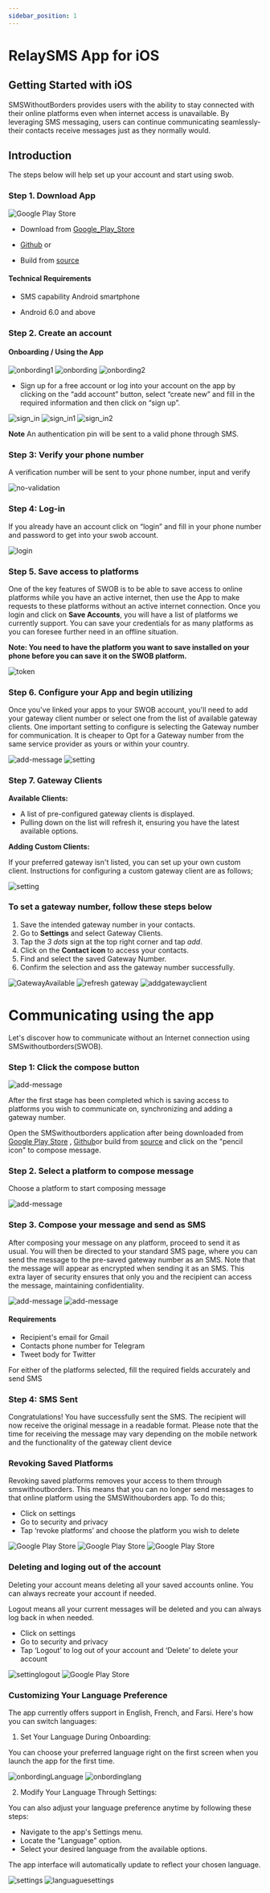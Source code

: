 ```yaml
---
sidebar_position: 1
---
```


# RelaySMS App for iOS

## Getting Started with iOS

SMSWithoutBorders provides users with the ability to stay connected with their online platforms even when internet access is unavailable. By leveraging SMS messaging, users can continue communicating seamlessly- their contacts receive messages just as they normally would.

## Introduction​

The steps below will help set up your account and start using swob.

### Step 1. Download App​

![Google Play Store](/img/swob_on_playstore.png)

- Download from [Google_Play_Store](https://play.google.com/store/apps/details?id=com.afkanerd.sw0b)

- [Github](https://github.com/smswithoutborders/SMSwithoutBorders-Android/releases/tag/v1.0) or

- Build from [source](https://github.com/smswithoutborders/SMSwithoutBorders-Android)

#### Technical Requirements

- SMS capability Android smartphone

- Android 6.0 and above

### Step 2. Create an account

#### Onboarding / Using the App

<img src="/img/onbording1.png" alt="onbording1" class="resized-image"/>
<img src="/img/onbording.png" alt="onbording" class="resized-image"/>
<img src="/img/onbording2.png" alt="onbording2" class="resized-image"/>

- Sign up for a free account or log into your account on the app by clicking on the “add account” button, select “create new” and fill in the required information and then click on “sign up”.

<img src="/img/sign_in.png" alt="sign_in" class="resized-image"/>
<img src="/img/sign_in1.png" alt="sign_in1" class="resized-image"/>
<img src="/img/sign_in2.png" alt="sign_in2" class="resized-image"/>

**Note** An authentication pin will be sent to a valid phone through SMS.

### Step 3: Verify your phone number

A verification number will be sent to your phone number, input and verify

<img src="/img/no-validation.png" alt="no-validation" class="resized-image"/>

### Step 4: Log-in

If you already have an account click on “login” and fill in your phone number and password to get into your swob account.

<img src="/img/login.png" alt="login" class="resized-image"/>

### Step 5. Save access to platforms​

One of the key features of SWOB is to be able to save access to online platforms while you have an active internet, then use the App to make requests to these platforms without an active internet connection. Once you login and click on **Save Accounts**, you will have a list of platforms we currently support. You can save your credentials for as many platforms as you can foresee further need in an offline situation.

**Note: You need to have the platform you want to save installed on your phone before you can save it on the SWOB platform.**

<img src="/img/token.png" alt="token" class="resized-image"/>

### Step 6. Configure your App and begin utilizing​

Once you've linked your apps to your SWOB account, you'll need to add your gateway client number or select one from the list of available gateway clients. One important setting to configure is selecting the Gateway number for communication. It is cheaper to Opt for a Gateway number from the same service provider as yours or within your country.

<img src="/img/add-message.png" alt="add-message" class="resized-image"/>
<img src="/img/setting.png" alt="setting" class="resized-image"/>

### Step 7. Gateway Clients

**Available Clients:**

- A list of pre-configured gateway clients is displayed.
- Pulling down on the list will refresh it, ensuring you have the latest available options.

**Adding Custom Clients:**

If your preferred gateway isn't listed, you can set up your own custom client. Instructions for configuring a custom gateway client are as follows;

<img src="/img/setting.png" alt="setting" class="resized-image"/>
<!-- <img src="/img/setting.png" class="resized-image"/> -->

### To set a gateway number, follow these steps below

1. Save the intended gateway number in your contacts.
2. Go to **Settings** and select Gateway Clients.
3. Tap the _3 dots_ sign at the top right corner and tap _add_.
4. Click on the **Contact icon** to access your contacts.
5. Find and select the saved Gateway Number.
6. Confirm the selection and ass the gateway number successfully.

<img src="/img/GateWayAvailable.png" alt="GatewayAvailable" class="resized-image"/>

<img src="/img/refresh-gateway.png" alt="refresh gateway" class="resized-image"/>

<img src="/img/add-gateway-client.png" alt="addgatewayclient" class="resized-image"/>

# Communicating using the app

Let's discover how to communicate without an Internet connection using SMSwithoutborders(SWOB).

### Step 1: Click the compose button

<img src="/img/add-message.png" alt="add-message" class="resized-image"/>

After the first stage has been completed which is saving access to platforms you wish to communicate on, synchronizing and adding a gateway number.

Open the SMSwithoutborders application after being downloaded from [Google Play Store](https://play.google.com/store/apps/details?id=com.afkanerd.sw0b) , [Github](https://github.com/smswithoutborders/SMSwithoutBorders-Android/releases/tag/v1.0)or build from [source](https://github.com/smswithoutborders/SMSwithoutBorders-Android) and click on the "pencil icon" to compose message.

### Step 2. Select a platform to compose message​

Choose a platform to start composing message

<img src="/img/savedplatform.png" alt="add-message" class="resized-image"/>

### Step 3. Compose your message and send as SMS

After composing your message on any platform, proceed to send it as usual. You will then be directed to your standard SMS page, where you can send the message to the pre-saved gateway number as an SMS. Note that the message will appear as encrypted when sending it as an SMS. This extra layer of security ensures that only you and the recipient can access the message, maintaining confidentiality.

<img src="/img/ComposeEmail.png" alt="add-message" class="resized-image"/>

<img src="/img/postTwitter.png" alt="add-message" class="resized-image"/>
<!-- add correct image here -->
<!-- <img src="/img/token.png" width="200"/> -->

#### Requirements​

- Recipient's email for Gmail
- Contacts phone number for Telegram
- Tweet body for Twitter

For either of the platforms selected, fill the required fields accurately and send SMS

### Step 4: SMS Sent

Congratulations! You have successfully sent the SMS. The recipient will now receive the original message in a readable format. Please note that the time for receiving the message may vary depending on the mobile network and the functionality of the gateway client device

### Revoking Saved Platforms

Revoking saved platforms removes your access to them through smswithoutborders. This means that you can no longer send messages to that online platform using the SMSWithouborders app. To do this;

- Click on settings
- Go to security and privacy
- Tap ‘revoke platforms’ and choose the platform you wish to delete

<img src="/clicksetting.png" alt="Google Play Store" class="resized-image"/>

<img src="/settingsecurity.png" alt="Google Play Store" class="resized-image"/>

<img src="/revokeplatform.png" alt="Google Play Store" class="resized-image"/>

### Deleting and loging out of the account

Deleting your account means deleting all your saved accounts online. You can always recreate your account if needed.

Logout means all your current messages will be deleted and you can always log back in when needed.

- Click on settings
- Go to security and privacy
- Tap ‘Logout’ to log out of your account and ‘Delete’ to delete your account

<img src="/settingLogout.png" alt="settinglogout" class="resized-image"/>
<img src="/Delete.png" alt="Google Play Store" class="resized-image"/>

### Customizing Your Language Preference

The app currently offers support in English, French, and Farsi. Here's how you can switch languages:

1. Set Your Language During Onboarding:

You can choose your preferred language right on the first screen when you launch the app for the first time.

<img src="/languague.png" alt="onbordingLanguage" class="resized-image"/>
<img src="/onbordinglanguague.png" alt="onbordinglang" class="resized-image"/>

2. Modify Your Language Through Settings:

You can also adjust your language preference anytime by following these steps:

- Navigate to the app's Settings menu.
- Locate the "Language" option.
- Select your desired language from the available options.

The app interface will automatically update to reflect your chosen language.

<img src="/settingsmain.png" alt="settings" class="resized-image"/>
<img src="/settingLanguage.png" alt="languaguesettings" class="resized-image"/>
